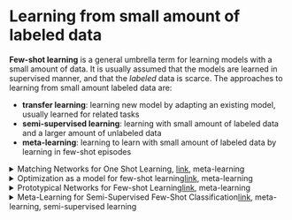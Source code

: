 # Learning from small amount of labeled data 
**Few-shot learning** is a general umbrella term for learning models with a small amount of data. 
It is usually assumed that the models are learned in supervised manner, and that the _labeled_ data is scarce. 
The approaches to learning from small amount labeled data are:
* **transfer learning**: learning new model by adapting an existing model, usually learned for related tasks
* **semi-supervised learning**: learning with small amount of labeled data and a larger amount of unlabeled data
* **meta-learning**: learning to learn with small amount of labeled data by learning in few-shot episodes

<details>
<summary>Matching Networks for One Shot Learning, <a href="https://arxiv.org/abs/1606.04080">link</a>, meta-learning</summary>
<p>
Learning from a few examples remains a key challenge in machine learning. Despite recent advances in important domains such as vision and language, the standard supervised deep learning paradigm does not offer a satisfactory solution for learning new concepts rapidly from little data. In this work, we employ ideas from metric learning based on deep neural features and from recent advances that augment neural networks with external memories. <b>Our framework learns a network that maps a small labelled support set and an unlabelled example to its label, obviating the need for fine-tuning to adapt to new class types.</b> We then define one-shot learning problems on vision (using Omniglot, ImageNet) and language tasks. Our algorithm improves one-shot accuracy on ImageNet from 87.6% to 93.2% and from 88.0% to 93.8% on Omniglot compared to competing approaches. We also demonstrate the usefulness of the same model on language modeling by introducing a one-shot task on the Penn Treebank.
</p>
</details>
<details>
<summary>Optimization as a model for few-shot learning<a href="https://openreview.net/pdf?id=rJY0-Kcll">link</a>, meta-learning</summary>
<p>
Though deep neural networks have shown great success in the large data domain, they generally perform poorly on few-shot learning tasks, where a classifier has to quickly generalize after seeing very few examples from each class. The general belief is that gradient-based optimization in high capacity classifiers requires many iterative steps over many examples to perform well. <b>Here, we propose an LSTM-based meta-learner model to learn the exact optimization algorithm used to train another learner neural network classifier in the few-shot regime. The parametrization of our model allows it to learn appropriate parameter updates specifically for the scenario where a set amount of updates will be made, while also learning a general initialization of the learner (classifier) network that allows for quick convergence of training.</b> We demonstrate that this meta-learning model is competitive with deep metric-learning techniques for few-shot learning.
</p>
</details>
<details>
<summary>Prototypical Networks for Few-shot Learning<a href="https://arxiv.org/abs/1703.05175">link</a>, meta-learning</summary>
<p>
We propose prototypical networks for the problem of few-shot classification, where a classifier must generalize to new classes not seen in the training set, given only a small number of examples of each new class. <b>Prototypical networks learn a metric space in which classification can be performed by computing distances to prototype representations of each class.</b> Compared to recent approaches for few-shot learning, they reflect a simpler inductive bias that is beneficial in this limited-data regime, and achieve excellent results. We provide an analysis showing that some simple design decisions can yield substantial improvements over recent approaches involving complicated architectural choices and meta-learning. We further extend prototypical networks to zero-shot learning and achieve state-of-the-art results on the CU-Birds dataset.
</p>
</details>
<details>
<summary>Meta-Learning for Semi-Supervised Few-Shot Classification<a href="https://arxiv.org/abs/1803.00676">link</a>, meta-learning, semi-supervised learning</summary>
<p>
In few-shot classification, we are interested in learning algorithms that train a classifier from only a handful of labeled examples. Recent progress in few-shot classification has featured meta-learning, in which a parameterized model for a learning algorithm is defined and trained on episodes representing different classification problems, each with a small labeled training set and its corresponding test set. <b>In this work, we advance this few-shot classification paradigm towards a scenario where unlabeled examples are also available within each episode. We consider two situations: one where all unlabeled examples are assumed to belong to the same set of classes as the labeled examples of the episode, as well as the more challenging situation where examples from other distractor classes are also provided.</b> To address this paradigm, we propose novel extensions of Prototypical Networks (Snell et al., 2017) that are augmented with the ability to use unlabeled examples when producing prototypes. These models are trained in an end-to-end way on episodes, to learn to leverage the unlabeled examples successfully. We evaluate these methods on versions of the Omniglot and miniImageNet benchmarks, adapted to this new framework augmented with unlabeled examples. We also propose a new split of ImageNet, consisting of a large set of classes, with a hierarchical structure. Our experiments confirm that our Prototypical Networks can learn to improve their predictions due to unlabeled examples, much like a semi-supervised algorithm would.
</p>
</details>
